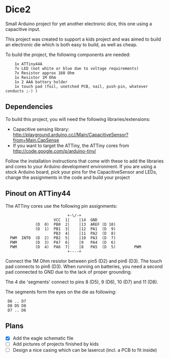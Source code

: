 Dice2
=====

Small Arduino project for yet another electronic dice, this one using a 
capacitive input.

This project was created to support a kids project and was aimed to
build an electronic die which is both easy to build, as well as cheap.

To build the project, the following components are needed:

```
    1x ATTiny44A  
    7x LED (not white or blue due to voltage requirements)  
    7x Resistor approx 160 Ohm  
    1x Resistor 1M Ohm  
    1x 2 AAA battery holder  
    1x touch pad (foil, unetched PCB, nail, push-pin, whatever conducts ;-) )  
```

Dependencies
------------
To build this project, you will need the following libraries/extensions:
- Capacitive sensing library: 
     http://playground.arduino.cc//Main/CapacitiveSensor?from=Main.CapSense
- If you want to target the ATTiny, the ATTiny cores from 
     http://code.google.com/p/arduino-tiny/

Follow the installation instructions that come with these to add the libraries
and cores to your Arduino development environment. If you are using a stock Arduino 
board, pick your pins for the CapacitiveSensor and LEDs, change the assignments in
the code and build your project

Pinout on ATTiny44
------------------
The ATTiny cores use the following pin assignments:
```
                           +-\/-+  
                     VCC  1|    |14  GND  
             (D  0)  PB0  2|    |13  AREF (D 10)  
             (D  1)  PB1  3|    |12  PA1  (D  9)   
                     PB3  4|    |11  PA2  (D  8)   
  PWM  INT0  (D  2)  PB2  5|    |10  PA3  (D  7)   
  PWM        (D  3)  PA7  6|    |9   PA4  (D  6)   
  PWM        (D  4)  PA6  7|    |8   PA5  (D  5)        PWM  
                           +----+
```

Connect the 1M Ohm resistor between pin5 (D2) and pin6 (D3). The touch pad 
connects to pin6 (D3). When running on batteries, you need a second pad 
connected to GND due to the lack of proper grounding.

The 4 die 'segments' connect to pins 8 (D5), 9 (D6), 10 (D7) and 11 (D8).

The segments form the eyes on the die as following:

     D6 .. D7  
     D8 D5 D8  
     D7 .. D6  


Plans
-----
- [x] Add the eagle schematic file
- [ ] Add pictures of projects finished by kids
- [ ] Design a nice casing which can be lasercut (incl. a PCB to fit inside)
